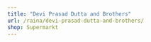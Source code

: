 ```yaml
---
title: "Devi Prasad Dutta and Brothers"
url: /raina/devi-prasad-dutta-and-brothers/
shop: Supermarkt
---
```

